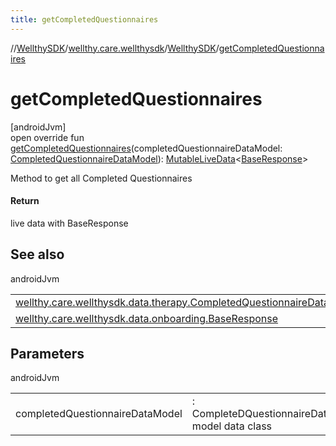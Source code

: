 ```yaml
---
title: getCompletedQuestionnaires
---
```

//[WellthySDK](../../../index.html)/[wellthy.care.wellthysdk](../index.html)/[WellthySDK](index.html)/[getCompletedQuestionnaires](get-completed-questionnaires.html)



# getCompletedQuestionnaires



[androidJvm]\
open override fun [getCompletedQuestionnaires](get-completed-questionnaires.html)(completedQuestionnaireDataModel: [CompletedQuestionnaireDataModel](../../wellthy.care.wellthysdk.data.therapy/-completed-questionnaire-data-model/index.html)): [MutableLiveData](https://developer.android.com/reference/kotlin/androidx/lifecycle/MutableLiveData.html)&lt;[BaseResponse](../../wellthy.care.wellthysdk.data.onboarding/-base-response/index.html)&gt;



Method to get all Completed Questionnaires



#### Return



live data with BaseResponse



## See also


androidJvm

| | |
|---|---|
| [wellthy.care.wellthysdk.data.therapy.CompletedQuestionnaireDataModel](../../wellthy.care.wellthysdk.data.therapy/-completed-questionnaire-data-model/index.html) |  |
| [wellthy.care.wellthysdk.data.onboarding.BaseResponse](../../wellthy.care.wellthysdk.data.onboarding/-base-response/index.html) |  |



## Parameters


androidJvm

| | |
|---|---|
| completedQuestionnaireDataModel | : CompleteDQuestionnaireDataModel model data class |





